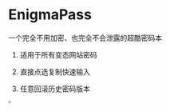 # EnigmaPass

一个完全不用加密、也完全不会泄露的超酷密码本

1. 适用于所有变态网站密码

2. 直接点选复制快速输入

3. 任意回滚历史密码版本



<img src="https://7061-patrick-uxzpg-1302828728.tcb.qcloud.la/EnigmaPass/icon/EnigmaPassPreview.gif?sign=d141937658fa4ca6db3770d0b8f9d48a&t=1625711160" style="zoom:30%;" />
